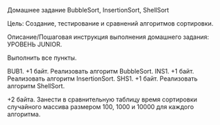 Домашнее задание
BubbleSort, InsertionSort, ShellSort

Цель:
Создание, тестирование и сравнений алгоритмов сортировки.


Описание/Пошаговая инструкция выполнения домашнего задания:
УРОВЕНЬ JUNIOR.

Выполнить все пункты.

BUB1. +1 байт. Реализовать алгоритм BubbleSort.
INS1. +1 байт. Реализовать алгоритм InsertionSort.
SHS1. +1 байт. Реализовать алгоритм ShellSort.

+2 байта. Занести в сравнительную таблицу время сортировки случайного массива размером 100, 1000 и 10000 для каждого алгоритма.
